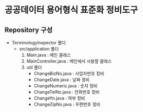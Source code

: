 # **공공데이터 용어형식 표준화 정비도구**

## Repository 구성

* TerminologyInspector 폴더
   * src/application 폴더
       1. Main.java            : 메인 클래스
       2. MainController.java  : 메인에서 사용할 클래스
       3. util 폴더
          - ChangeBizNo.java   : 사업자번호 정비
          - ChangeDate.java    : 날짜 정비
          - ChangeNumeric.java : 숫자 정비
          - ChangeTelNo.java   : 전화번호 정비
          - ChangeYn.java      : 여부 정비
          - ChangeZipNo.java   : 우편번호 정비
